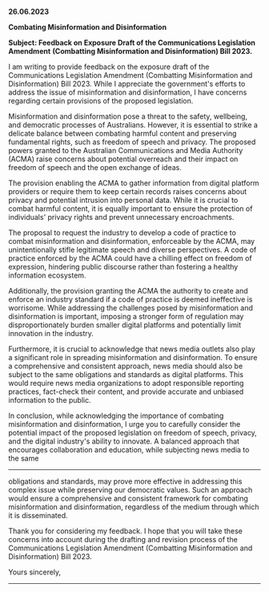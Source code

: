 **26.06.2023**

**Combating Misinformation and Disinformation**

**Subject: Feedback on Exposure Draft of the Communications Legislation Amendment**
**(Combatting Misinformation and Disinformation) Bill 2023.**

I am writing to provide feedback on the exposure draft of the Communications Legislation
Amendment (Combatting Misinformation and Disinformation) Bill 2023. While I appreciate the
government's efforts to address the issue of misinformation and disinformation, I have concerns
regarding certain provisions of the proposed legislation.

Misinformation and disinformation pose a threat to the safety, wellbeing, and democratic
processes of Australians. However, it is essential to strike a delicate balance between
combating harmful content and preserving fundamental rights, such as freedom of speech and
privacy. The proposed powers granted to the Australian Communications and Media Authority
(ACMA) raise concerns about potential overreach and their impact on freedom of speech and
the open exchange of ideas.

The provision enabling the ACMA to gather information from digital platform providers or require
them to keep certain records raises concerns about privacy and potential intrusion into personal
data. While it is crucial to combat harmful content, it is equally important to ensure the protection
of individuals' privacy rights and prevent unnecessary encroachments.

The proposal to request the industry to develop a code of practice to combat misinformation and
disinformation, enforceable by the ACMA, may unintentionally stifle legitimate speech and
diverse perspectives. A code of practice enforced by the ACMA could have a chilling effect on
freedom of expression, hindering public discourse rather than fostering a healthy information
ecosystem.

Additionally, the provision granting the ACMA the authority to create and enforce an industry
standard if a code of practice is deemed ineffective is worrisome. While addressing the
challenges posed by misinformation and disinformation is important, imposing a stronger form of
regulation may disproportionately burden smaller digital platforms and potentially limit innovation
in the industry.

Furthermore, it is crucial to acknowledge that news media outlets also play a significant role in
spreading misinformation and disinformation. To ensure a comprehensive and consistent
approach, news media should also be subject to the same obligations and standards as digital
platforms. This would require news media organizations to adopt responsible reporting
practices, fact-check their content, and provide accurate and unbiased information to the public.

In conclusion, while acknowledging the importance of combating misinformation and
disinformation, I urge you to carefully consider the potential impact of the proposed legislation
on freedom of speech, privacy, and the digital industry's ability to innovate. A balanced approach
that encourages collaboration and education, while subjecting news media to the same


-----

obligations and standards, may prove more effective in addressing this complex issue while
preserving our democratic values. Such an approach would ensure a comprehensive and
consistent framework for combating misinformation and disinformation, regardless of the
medium through which it is disseminated.

Thank you for considering my feedback. I hope that you will take these concerns into account
during the drafting and revision process of the Communications Legislation Amendment
(Combatting Misinformation and Disinformation) Bill 2023.

Yours sincerely,


-----

